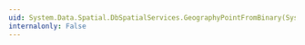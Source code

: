 ```yaml
---
uid: System.Data.Spatial.DbSpatialServices.GeographyPointFromBinary(System.Byte[],System.Int32)
internalonly: False
---
```

